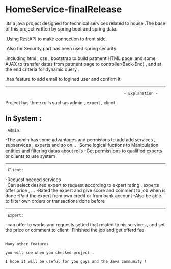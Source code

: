 # HomeService-finalRelease

.its a java project designed for technical services related to house .The base of this project written by spring boot and spring data.

.Using RestAPI to make connection to front side.

.Also for Security part has been used spring security.

.including html , css , bootstrap to build patment HTML page ,and some AJAX to transfer datas from patment page to controller(Back-End) , and at the end criteria for dynamic query .

.has feature to add email to logined user and confirm it






------------------
                                                        - Explanation -

Project has three rolls such as admin , expert , client.


In System :
-------------------------------
     Admin:
-The admin has some advantages and permisions to add add services , subservices , experts and so on...
-Some logical fuctions to Manipulation entities and filtering datas about rolls
-Get permissions to qualified experts or clients to use system


-------------------------------
     Client: 
-Request needed services   
-Can select desired expert to request according to expert rating , experts offer price , ...
-Rated the expert and give score and comment to job when is done
-Paid the expert from own credit or from bank account
-Also be able to filter own orders or transactions done before



-------------------------------
     Expert:
-can offer to works and requests setted that related to his services , and set the price or comment to client
-Finished the job and get offerd fee








             
                                                                                                Many other features
                                                                                                you will see when you checked project .
                                                                                                I hope it will be useful for you guys and the Java community !                    
